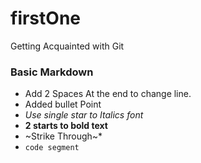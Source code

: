# firstOne
Getting Acquainted with Git

### Basic Markdown  
* Add 2 Spaces At the end to change line.  
* Added bullet Point  
* *Use single star to Italics font*
* **2 starts to bold text**
*  ~Strike Through~*  
* `code segment`

